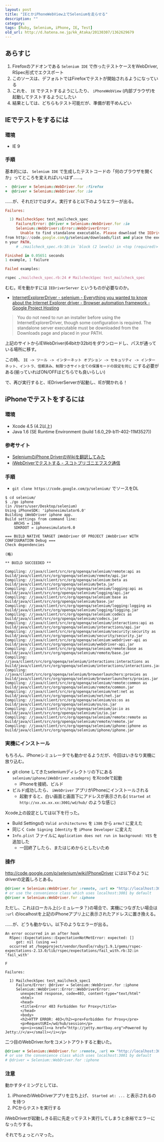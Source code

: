 ```yaml
---
layout: post
title: "IEとかiPhoneWebView上でSeleniumを走らせる"
description: ""
category: 
tags: [Ruby, Selenium, iPhone, IE, Test]
old_url: http://d.hatena.ne.jp/kk_Ataka/20130307/1362629679
---
```


## あらすじ

1. Firefoxのアドオンである `Selenium IDE` で作ったテストケースをWebDriver, RSpec形式でエクスポート
1. このソースは、デフォルトではFirefoxでテストが開始されるようになっている
1. これを、 `IE` でテストするようにしたり、 `iPhoneWebView` (内部ブラウザ)を起動してテストするようにしたい
1. 結果としては、どちらもテスト可能だが、準備が若干めんどい

## IEでテストをするには

### 環境

- IE 9

### 手順

基本的には、 `Selenium IDE` で生成したテストコードの「何のブラウザを開くか」ってところを変えればいいはず……。

```ruby
-  @driver = Selenium::WebDriver.for :firefox
+  @driver = Selenium::WebDriver.for :ie
```

……が、それだけではダメ。実行すると以下のようなエラーが出る。

```ruby
Failures:

  1) MailcheckSpec test_mailcheck_spec
     Failure/Error: @driver = Selenium::WebDriver.for :ie
     Selenium::WebDriver::Error::WebDriverError:
       Unable to find standalone executable. Please download the IEDriverServer
from http://code.google.com/p/selenium/downloads/list and place the executable o
n your PATH.
     # ./mailcheck_spec.rb:10:in `block (2 levels) in <top (required)>'

Finished in 0.05651 seconds
1 example, 1 failure

Failed examples:

rspec ./mailcheck_spec.rb:24 # MailcheckSpec test_mailcheck_spec
```

むむ。IEを動かすには `IEDriverServer` というものが必要なのか。

- [InternetExplorerDriver - selenium - Everything you wanted to know about the Internet Explorer driver - Browser automation framework - Google Project Hosting](http://code.google.com/p/selenium/wiki/InternetExplorerDriver)

> You do not need to run an installer before using the InternetExplorerDriver, though some configuration is required. The standalone server executable must be downloaded from the Downloads page and placed in your PATH.

上記のサイトからIEWebDriver(64bitか32bit)をダウンロードし、パスが通っている場所に移す。

この時、 `IE -> ツール -> インターネット オプション -> セキュリティ -> インターネット、イントラ、信頼済み、制限つきサイト全ての保護モードの設定を同じ` にする必要がある(揃っていればON/OFFはどちらでも良いらしい) 

で、再び実行すると、IEDriverServerが起動し、IEが開かれる！

## iPhoneでテストをするには

### 環境

- Xcode 4.5 (4.2以上)
- Java 1.6 (SE Runtime Environment (build 1.6.0_29-b11-402-11M3527))

### 参考サイト

- [SeleniumのiPhone DriverのWikiを翻訳してみた](http://techmemomemo.blogspot.jp/2012/10/seleniumiphone-driverwiki.html)
- [iWebDriverでテストする - スコトプリゴニエフスク通信](http://d.hatena.ne.jp/perezvon/20120517/1337262144)

### 手順

- `git clone https://code.google.com/p/selenium/` でソースをDL

```console
$ cd selenium/
$ ./go iphone
(in /Users/user/Desktop/selenium)
Using iPhoneSDK: 'iphonesimulator6.0'
Building iWebDriver iphone app.
Build settings from command line:
    ARCHS = i386
    SDKROOT = iphonesimulator6.0

=== BUILD NATIVE TARGET iWebDriver OF PROJECT iWebDriver WITH CONFIGURATION Debug ===
Check dependencies

(略)

** BUILD SUCCEEDED **

Compiling: //java/client/src/org/openqa/selenium/remote:api as build/java/client/src/org/openqa/selenium/remote/api.jar
Compiling: //java/client/src/org/openqa/selenium:beta as build/java/client/src/org/openqa/selenium/beta.jar
Compiling: //java/client/src/org/openqa/selenium/logging:api as build/java/client/src/org/openqa/selenium/logging/api.jar
Compiling: //java/client/src/org/openqa/selenium:base as build/java/client/src/org/openqa/selenium/base.jar
Compiling: //java/client/src/org/openqa/selenium/logging:logging as build/java/client/src/org/openqa/selenium/logging/logging.jar
Compiling: //java/client/src/org/openqa/selenium:codecs as build/java/client/src/org/openqa/selenium/codecs.jar
Compiling: //java/client/src/org/openqa/selenium/interactions:api as build/java/client/src/org/openqa/selenium/interactions/api.jar
Compiling: //java/client/src/org/openqa/selenium/security:security as build/java/client/src/org/openqa/selenium/security/security.jar
Compiling: //java/client/src/org/openqa/selenium:webdriver-api as build/java/client/src/org/openqa/selenium/webdriver-api.jar
Compiling: //java/client/src/org/openqa/selenium/remote:base as build/java/client/src/org/openqa/selenium/remote/base.jar
Compiling: //java/client/src/org/openqa/selenium/interactions:interactions as build/java/client/src/org/openqa/selenium/interactions/interactions.jar
Compiling: //java/client/src/org/openqa/selenium/browserlaunchers:proxies as build/java/client/src/org/openqa/selenium/browserlaunchers/proxies.jar
Compiling: //java/client/src/org/openqa/selenium/remote:common as build/java/client/src/org/openqa/selenium/remote/common.jar
Compiling: //java/client/src/org/openqa/selenium/net:net as build/java/client/src/org/openqa/selenium/net/net.jar
Compiling: //java/client/src/org/openqa/selenium/os:os as build/java/client/src/org/openqa/selenium/os/os.jar
Compiling: //java/client/src/org/openqa/selenium/io:io as build/java/client/src/org/openqa/selenium/io/io.jar
Compiling: //java/client/src/org/openqa/selenium/remote:remote as build/java/client/src/org/openqa/selenium/remote/remote.jar
Compiling: //java/client/src/org/openqa/selenium/iphone:iphone as build/java/client/src/org/openqa/selenium/iphone/iphone.jar
```

### 実機にインストール

もちろん、iPhoneシミュレータでも動かせるようだが、今回はいきなり実機に放り込む。

- git clone してきたseleniumディレクトリの下にある `selenium/iphone/iWebDriver.xcodeproj` をXcodeで起動
  - iPhoneを接続、ビルド
- ビルド成功したら、 `iWebDriver` アプリがiPhoneにインストールされる
  - 起動すると、白い画面と画面下にアドレスが表示される( `Started at http://xx.xx.xx.xx:3001/wd/hub/` のような感じ)

Xcode上の設定としては以下を行った。

- Build Settingsの `Valid architectures` を `i386` から `armv7` に変えた
- 同じく `Code Signing Identity` を `iPhone Developer` に変えた
- `Info.plist` ファイルに `Application does not run in background: YES` を追加した
  - 一回終了したら、またはじめからとしたいため
  
### 操作

http://code.google.com/p/selenium/wiki/IPhoneDriver には以下のようにdriverの定義しろとある。

```ruby
@driver = Selenium::WebDriver.for :remote, :url => "http://localhost:3001/wd/hub", :desired_capabilities => :iphone
# or use the convenience class which uses localhost:3001 by default
@driver = Selenium::WebDriver.for :iphone
```

ただし、これはローカル上(シミュレータ？)の場合で、実機につなぎたい場合は `:url` のlocalhostを上記のiPhoneアプリ上に表示されたアドレスに置き換える。

……が、どうも動かない。以下のようなエラーが出る。

```console
An error occurred in an after hook
  RSpec::Expectations::ExpectationNotMetError: expected: []
     got: nil (using ==)
  occurred at /hogeproject/vendor/bundle/ruby/1.9.1/gems/rspec-expectations-2.13.0/lib/rspec/expectations/fail_with.rb:32:in `fail_with'

F

Failures:

  1) MailcheckSpec test_mailcheck_spec1
     Failure/Error: @driver = Selenium::WebDriver.for :iphone
     Selenium::WebDriver::Error::WebDriverError:
       unexpected response, code=403, content-type="text/html"
       <html>
       <head>
       <title>Error 403 Forbidden for Proxy</title>
       </head>
       <body>
       <h2>HTTP ERROR: 403</h2><pre>Forbidden for Proxy</pre>
       <p>RequestURI=/wd/hub/session</p>
       <p><i><small><a href="http://jetty.mortbay.org">Powered by Jetty://</a></small></i></p>
```

二つ目のWebDriver.forをコメントアウトすると動いた。

```ruby
@driver = Selenium::WebDriver.for :remote, :url => "http://localhost:3001/wd/hub", :desired_capabilities => :iphone
# or use the convenience class which uses localhost:3001 by default
# @driver = Selenium::WebDriver.for :iphone
```

### 注意

動かすタイミングとしては、

1. iPhoneのiWebDriverアプリを立ち上げ、 `Started at: ...` と表示されるのを待つ
1. PCからテストを実行する

iWebDriverが起動しきる前に先走ってテスト実行してしまうと余裕でエラーになったりする。

それでちょっとハマった。

